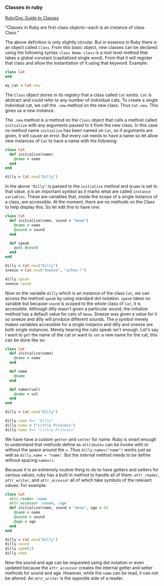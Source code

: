 ### Classes in ruby
[RubyDoc Guide to Classes](https://ruby-doc.org/core-3.0.0/Class.html)

"Classes in Ruby are first-class objects—each is an instance of class Class."

The above definition is only slightly circular. But in essence in Ruby there is an object called `Class`. From this basic object, new classes can be declared using the following syntax `class Name`. `class` is a root level method that takes a global constant (capitalized single word). From that it will register that class and allow the instantiation of it using that keyword. Example:

```ruby
class Cat
end

my_cat = Cat.new
```

The `Class` object stores in its registry that a class called `Cat` exists. `Cat` is abstract and could refer to any number of individual cats. To create a single individual cat, we call the `.new` method on the new class. Thus `Cat.new`. This gives us a new instance.

The `.new` method is a method on the `Class` object that calls a method called `initialize` with any arguments passed to it from the new class. In this case no method name `initialize` has been named on `Cat`, so if arguments are given, it will cause an error. But every cat needs to have a name so let allow new instances of `Cat` to have a name with the following:

```ruby
class Cat
  def initialize(name)
    @name = name
  end
end

dilly = Cat.new("Dilly")
```

In the above `"Dilly"` is passed to the `initialize` method and `@name` is set to that value. `@` is an important symbol as it marks what are called `instance variables`. These are variables that, inside the scope of a single instance of a class, are accessible. At the moment, there are no methods on the Class to help display this. So let edit this to have one:

```ruby
class Cat
  def initialize(name, sound = "meow")
    @name = name
    @sound = sound
  end

  def speak
    puts @sound
  end
end

dilly = Cat.new("Dilly")
sneeze = Cat.new("Sneeze", "achoo-!")

dilly.speak
sneeze.speak
```

Now on the variable `dilly` which is an instance of the class `Cat`, we can access the method `speak` by using standard dot notation. `speak` takes no variable but because `sound` is scoped to the whole class of `Cat`, it is accessible. Although dilly wasn't given a particular sound, the initialize method has a default value for cats of `meow`. Sneeze was given a value for it so sneeze and dilly will produce different sounds. The `@` symbol merely makes variables accessible for a single instance and dilly and sneeze are both single instances. Merely hearing the cats speak isn't enough. Let's say I want to `get` the name of the cat or want to `set` a new name for the cat, this can be done like so:

```ruby
class Cat
  def initialize(name)
    @name = name
  end

  def name
    @name
  end

  def name=(val)
    @name = val
  end
end

dilly = Cat.new("Dilly")

dilly.name #=> "Dilly"
dilly.name = ("Little Princess")
dilly.name #=> "Little Princess"
```

We have have a custom `getter` and `setter` for name. Ruby is smart enough to understand that methods define as `attribute=` can be invoke with or without the space around the `=`. Thus `dilly.name=("name")` works just as well as `dilly.name = "name"`. But the internal method needs to be define without spacing `name=()`.

Because it is an extremely routine thing to do to have getters and setters for various values, ruby has a built in method to handle all of them: `attr_reader`, `attr_writer`, and `attr_accessor` all of which take symbols of the relevant values. For example:

```ruby
class Cat
  attr_reader :name
  attr_accessor :sound, :age
  def initialize(name, sound = "meow", age = 0)
    @name = name
    @sound = sound
    @age = age
  end
end

dilly = Cat.new("Dilly")
dilly.sound
dilly.age=(1)
dilly.name
```

Now the sound and age can be requested using dot notation or even updated because the `attr_accessor` creates the internal getter and setter methods for sound and age. However, while the `name` can be read, it can not be altered. An `attr_writer` is the opposite side of a reader.
